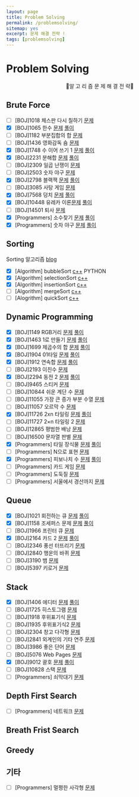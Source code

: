 ```yaml
---
layout: page
title: Problem Solving
permalink: /problemsolving/
sitemap: yes
excerpt: 문제 해결 전략 !
tags: [problemsolving]
---
```


# Problem Solving  
<center>📝알 고 리 즘 문 제 해 결 전 략📝</center> 

## Brute Force
 - [ ] [BOJ]1018 체스판 다시 칠하기 [문제](boj.kr/1018)
 - [x] [BOJ]1065 한수 [문제](boj.kr/1065) [풀이](https://github.com/tail95/Algorithm/blob/master/BruteForce/1065.py)
 - [ ] [BOJ]1182 부분집합의 합 [문제](boj.kr/1182)
 - [ ] [BOJ]1436 영화감독 숌 [문제](boj.kr/1436)
 - [x] [BOJ]1748 수 이어 쓰기 1 [문제](boj.kr/1748) [풀이](https://github.com/tail95/Algorithm/blob/master/BruteForce/1748.py) 
 - [x] [BOJ]2231 분해합 [문제](boj.kr/2231) [풀이](https://github.com/tail95/Algorithm/blob/master/BruteForce/2231.py)
 - [ ] [BOJ]2309 일곱 난쟁이 [문제](boj.kr/2309) 
 - [ ] [BOJ]2503 숫자 야구 [문제](boj.kr/2503)
 - [x] [BOJ]2798 블랙잭 [문제](boj.kr/2798) [풀이](https://github.com/tail95/Algorithm/blob/master/BruteForce/2798.cpp)
 - [ ] [BOJ]3085 사탕 게임 [문제](boj.kr/3085)
 - [x] [BOJ]7568 덩치 [문제](boj.kr/7568) [풀이](https://github.com/tail95/Algorithm/blob/master/BruteForce/7568.py)
 - [x] [BOJ]10448 유레카 이론[문제](boj.kr/10448) [풀이](https://github.com/tail95/Algorithm/blob/master/BruteForce/10448.cpp)
 - [ ] [BOJ]14501 퇴사 [문제](boj.kr/14501)
 - [x] [Programmers] 소수찾기 [문제](https://programmers.co.kr/learn/courses/30/lessons/42839) [풀이](https://github.com/tail95/Algorithm/blob/master/BruteForce/소수찾기.py)
 - [x] [Programmers] 숫자 야구 [문제](https://programmers.co.kr/learn/courses/30/lessons/42841) [풀이](https://github.com/tail95/Algorithm/blob/master/BruteForce/숫자야구.py)

## Sorting
 Sorting 알고리즘 [blog](링크)
 - [x] [Algorithm] bubbleSort [c++](https://github.com/tail95/Algorithm/blob/master/Sorting/bubbleSort.cpp) PYTHON
 - [x] [Algorithm] selectionSort [c++](https://github.com/tail95/Algorithm/blob/master/Sorting/selectionSort.cpp)
 - [x] [Algorithm] insertionSort [c++](https://github.com/tail95/Algorithm/blob/master/Sorting/insertionSort.cpp)
 - [ ] [Algorithm] mergeSort [c++]()
 - [ ] [Alogrithm] quickSort [c++]()

## Dynamic Programming
 - [x] [BOJ]1149 RGB거리 [문제](boj.kr/1149) [풀이](https://github.com/tail95/Algorithm/blob/master/DynamicProgramming/1149.cpp)
 - [x] [BOJ]1463 1로 만들기 [문제](boj.kr/1463) [풀이](https://github.com/tail95/Algorithm/blob/master/DynamicProgramming/1463.cpp)
 - [x] [BOJ]1699 제곱수의 합 [문제](boj.kr/1699) [풀이](https://github.com/tail95/Algorithm/blob/master/DynamicProgramming/1699.cpp)  
 - [x] [BOJ]1904 01타일 [문제](boj.kr/1904) [풀이](https://github.com/tail95/Algorithm/blob/master/DynamicProgramming/1904.py) 
 - [x] [BOJ]1912 연속합 [문제](boj.kr/1912) [풀이](https://github.com/tail95/Algorithm/blob/master/DynamicProgramming/1912.py)
 - [ ] [BOJ]2193 이친수 [문제](boj.kr/2193)
 - [x] [BOJ]2294 동전 2 [문제](boj.kr/2294) [풀이](https://github.com/tail95/Algorithm/blob/master/DynamicProgramming/2294.cpp)
 - [ ] [BOJ]9465 스티커 [문제](boj.kr/9465)
 - [ ] [BOJ]10844 쉬운 계단 수 [문제](boj.kr/10844)
 - [ ] [BOJ]11055 가장 큰 증가 부분 수열 [문제](boj.kr/11055)
 - [ ] [BOJ]11057 오르막 수 [문제](boj.kr/11057)
 - [x] [BOJ]11726 2xn 타일링 [문제](boj.kr/11726) [풀이](https://github.com/tail95/Algorithm/blob/master/DynamicProgramming/11726.cpp)
 - [ ] [BOJ]11727 2×n 타일링 2 [문제](boj.kr/11727)
 - [ ] [BOJ]12865 평범한 배낭 [문제](boj.kr/12865)
 - [ ] [BOJ]16500 문자열 판별 [문제](boj.kr/16500)
 - [x] [Programmers] 타일 장식물 [문제](https://programmers.co.kr/learn/courses/30/lessons/43104) [풀이](https://github.com/tail95/Algorithm/blob/master/DynamicProgramming/타일장식물.cpp)
 - [ ] [Programmers] N으로 표현 [문제](https://programmers.co.kr/learn/courses/30/lessons/42895)
 - [x] [Programmers] 피보나치 수 [문제](https://programmers.co.kr/learn/courses/30/lessons/12945) [풀이](https://github.com/tail95/Algorithm/blob/master/DynamicProgramming/피보나치%20수.cpp)
 - [ ] [Programmers] 카드 게임 [문제](https://programmers.co.kr/learn/courses/30/lessons/42896)
 - [ ] [Programmers] 도둑질 [문제](https://programmers.co.kr/learn/courses/30/lessons/42897) 
 - [ ] [Programmers] 서울에서 경산까지 [문제](https://programmers.co.kr/learn/courses/30/lessons/42899)

## Queue
 - [x] [BOJ]1021 회전하는 큐 [문제](boj.kr/1021) [풀이](https://github.com/tail95/Algorithm/blob/master/Queue/1021.py)
 - [x] [BOJ]1158 조세퍼스 문제 [문제](boj.kr/1158) [풀이](https://github.com/tail95/Algorithm/blob/master/Queue/1158.cpp)
 - [ ] [BOJ]1966 프린터 큐 [문제](boj.kr/1966)  
 - [x] [BOJ]2164 카드 2 [문제](boj.kr/2164) [풀이](https://github.com/tail95/Algorithm/blob/master/Queue/2164.py)   
 - [ ] [BOJ]2346 풍선 터뜨리기 [문제](boj.kr/2346)
 - [ ] [BOJ]2840 행운의 바퀴 [문제](boj.kr/2840)
 - [ ] [BOJ]3190 뱀 [문제](boj.kr/3190)
 - [ ] [BOJ]5397 키로거 [문제](boj.kr/5397)

## Stack
 - [x] [BOJ]1406 에디터 [문제](boj.kr/1406) [풀이](https://github.com/tail95/Algorithm/blob/master/Stack/1406.py)
 - [ ] [BOJ]1725 히스토그램 [문제](boj.kr/1725)
 - [ ] [BOJ]1918 후위표기식 [문제](boj.kr/1918)
 - [ ] [BOJ]1935 후위표기식2 [문제](boj.kr/1935)
 - [ ] [BOJ]2304 창고 다각형 [문제](boj.kr/2304)
 - [ ] [BOJ]2841 외계인의 기타 연주 [문제](boj.kr/2841)  
 - [ ] [BOJ]3986 좋은 단어 [문제](boj.kr/3986)
 - [ ] [BOJ]5076 Web Pages [문제](boj.kr/5076)
 - [x] [BOJ]9012 괄호 [문제](boj.kr/9012) [풀이](https://github.com/tail95/Algorithm/blob/master/Stack/9012.cpp)
 - [ ] [BOJ]10828 스택 [문제](boj.kr/10828)
 - [ ] [Programmers] 쇠막대기 [문제](https://programmers.co.kr/learn/courses/30/lessons/42585)

## Depth First Search
 - [ ] [Programmers] 네트워크 [문제](https://programmers.co.kr/learn/courses/30/lessons/43162)

## Breath Frist Search

## Greedy

## 기타
 -[ ] [Programmers] 멀쩡한 사각형 [문제](https://programmers.co.kr/learn/courses/30/lessons/62048)
 
 
 
 
 
 